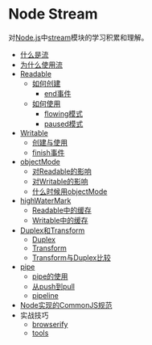 # Node Stream
对[Node.js]中[stream]模块的学习积累和理解。

- [什么是流](docs/what-is-stream.md)
- [为什么使用流](docs/when-to-use-stream.md)
- [Readable](docs/readable.md)
  - [如何创建](docs/readable.md#如何创建)
    - [end事件](docs/readable.md#end事件)
  - [如何使用](docs/readable.md#如何使用)
    - [flowing模式](docs/readable.md#flowing模式)
    - [paused模式](docs/readable.md#paused模式)
- [Writable](docs/writable.md)
  - [创建与使用](docs/writable.md#创建与使用)
  - [finish事件](docs/writable.md#finish事件)
- [objectMode](docs/objectMode.md)
  - [对Readable的影响](docs/objectMode.md#对readable的影响)
  - [对Writable的影响](docs/objectMode.md#对writable的影响)
  - [什么时候用objectMode](docs/objectMode.md#什么时候用objectmode)
- [highWaterMark](docs/highWaterMark.md)
  - [Readable中的缓存](docs/highWaterMark.md#readable中的缓存)
  - [Writable中的缓存](docs/highWaterMark.md#writable中的缓存)
- [Duplex和Transform](docs/duplex-and-transform.md)
  - [Duplex](docs/pipe.md#duplex)
  - [Transform](docs/pipe.md#transform)
  - [Transform与Duplex比较](docs/pipe.md#transform与duplex比较)
- [pipe](docs/pipe.md)
  - [pipe的使用](docs/pipe.md#pipe的使用)
  - [从push到pull](docs/pipe.md#从push到pull)
  - [pipeline](docs/pipe.md#pipeline)
- [Node实现的CommonJS规范](docs/node-module.md)
- 实战技巧
  - [browserify](docs/browserify.md)
  - [tools](docs/tools.md)

[Node.js]: https://nodejs.org/
[stream]: https://nodejs.org/api/stream.html

